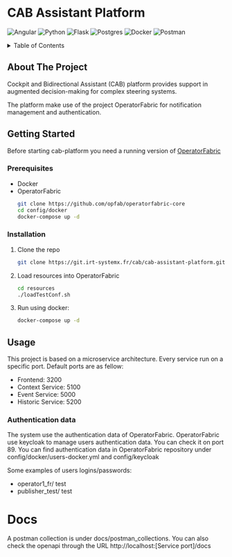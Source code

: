 # CAB Assistant Platform
![Angular](https://img.shields.io/badge/angular-%23DD0031.svg?style=for-the-badge&logo=angular&logoColor=white)
![Python](https://img.shields.io/badge/python-3670A0?style=for-the-badge&logo=python&logoColor=ffdd54)
![Flask](https://img.shields.io/badge/flask-%23000.svg?style=for-the-badge&logo=flask&logoColor=white)
![Postgres](https://img.shields.io/badge/postgres-%23316192.svg?style=for-the-badge&logo=postgresql&logoColor=white)
![Docker](https://img.shields.io/badge/docker-%230db7ed.svg?style=for-the-badge&logo=docker&logoColor=white)
![Postman](https://img.shields.io/badge/Postman-FF6C37?style=for-the-badge&logo=postman&logoColor=white)
<!-- TABLE OF CONTENTS -->
<details>
  <summary>Table of Contents</summary>
  <ol>
    <li>
      <a href="#about-the-project">About The Project</a>
    </li>
    <li>
      <a href="#getting-started">Getting Started</a>
      <ul>
        <li><a href="#prerequisites">Prerequisites</a></li>
        <li><a href="#installation">Installation</a></li>
      </ul>
    </li>
    <li><a href="#usage">Usage</a></li>

  </ol>
</details>

<!-- ABOUT THE PROJECT -->
## About The Project

Cockpit and Bidirectional Assistant (CAB) platform provides support in augmented decision-making for complex steering systems.

The platform make use of the project OperatorFabric for notification management and authentication.

<!-- GETTING STARTED -->
## Getting Started
Before starting cab-platform you need a running version of [OperatorFabric](https://github.com/opfab/operatorfabric-core)

### Prerequisites

* Docker
* OperatorFabric
  ```sh
  git clone https://github.com/opfab/operatorfabric-core
  cd config/docker
  docker-compose up -d
  ```

### Installation

1. Clone the repo
   ```sh
   git clone https://git.irt-systemx.fr/cab/cab-assistant-platform.git
   ```
2. Load resources into OperatorFabric
   ```sh
   cd resources
   ./loadTestConf.sh
   ```
3. Run using docker:
   ```sh
   docker-compose up -d
   ```

## Usage
This project is based on a microservice architecture. Every service run on a specific port. Default ports are as fellow:
* Frontend: 3200
* Context Service: 5100
* Event Service: 5000
* Historic Service: 5200

### Authentication data

The system use the authentication data of OperatorFabric.
OperatorFabric use keycloak to manage users  authentication data. You can check it on port 89.
You can find authentication data in OperatorFabric repository under config/docker/users-docker.yml and config/keycloak

Some examples of users logins/passwords:
* operator1_fr/ test
* publisher_test/ test

# Docs
A postman collection is under docs/postman_collections.
You can also check the openapi through the URL http://localhost:[Service port]/docs